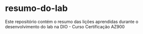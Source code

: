 # resumo-do-lab
Este repositório contém o resumo das lições aprendidas durante o desenvolvimento do lab na DIO - Curso Certificação AZ900
